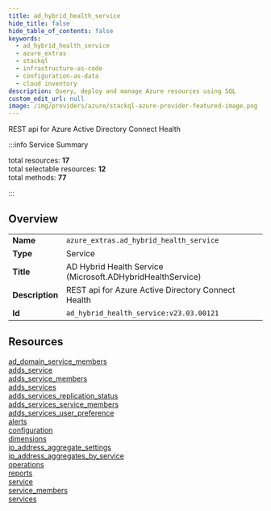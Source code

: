 ```yaml
---
title: ad_hybrid_health_service
hide_title: false
hide_table_of_contents: false
keywords:
  - ad_hybrid_health_service
  - azure_extras
  - stackql
  - infrastructure-as-code
  - configuration-as-data
  - cloud inventory
description: Query, deploy and manage Azure resources using SQL
custom_edit_url: null
image: /img/providers/azure/stackql-azure-provider-featured-image.png
---
```

REST api for Azure Active Directory Connect Health  
    
:::info Service Summary

<div class="row">
<div class="providerDocColumn">
<span>total resources:&nbsp;<b>17</b></span><br />
<span>total selectable resources:&nbsp;<b>12</b></span><br />
<span>total methods:&nbsp;<b>77</b></span><br />
</div>
</div>

:::

## Overview
<table><tbody>
<tr><td><b>Name</b></td><td><code>azure_extras.ad_hybrid_health_service</code></td></tr>
<tr><td><b>Type</b></td><td>Service</td></tr>
<tr><td><b>Title</b></td><td>AD Hybrid Health Service (Microsoft.ADHybridHealthService)</td></tr>
<tr><td><b>Description</b></td><td>REST api for Azure Active Directory Connect Health</td></tr>
<tr><td><b>Id</b></td><td><code>ad_hybrid_health_service:v23.03.00121</code></td></tr>
</tbody></table>

## Resources
<div class="row">
<div class="providerDocColumn">
<a href="/providers/azure_extras/ad_hybrid_health_service/ad_domain_service_members/">ad_domain_service_members</a><br />
<a href="/providers/azure_extras/ad_hybrid_health_service/adds_service/">adds_service</a><br />
<a href="/providers/azure_extras/ad_hybrid_health_service/adds_service_members/">adds_service_members</a><br />
<a href="/providers/azure_extras/ad_hybrid_health_service/adds_services/">adds_services</a><br />
<a href="/providers/azure_extras/ad_hybrid_health_service/adds_services_replication_status/">adds_services_replication_status</a><br />
<a href="/providers/azure_extras/ad_hybrid_health_service/adds_services_service_members/">adds_services_service_members</a><br />
<a href="/providers/azure_extras/ad_hybrid_health_service/adds_services_user_preference/">adds_services_user_preference</a><br />
<a href="/providers/azure_extras/ad_hybrid_health_service/alerts/">alerts</a><br />
<a href="/providers/azure_extras/ad_hybrid_health_service/configuration/">configuration</a><br />
</div>
<div class="providerDocColumn">
<a href="/providers/azure_extras/ad_hybrid_health_service/dimensions/">dimensions</a><br />
<a href="/providers/azure_extras/ad_hybrid_health_service/ip_address_aggregate_settings/">ip_address_aggregate_settings</a><br />
<a href="/providers/azure_extras/ad_hybrid_health_service/ip_address_aggregates_by_service/">ip_address_aggregates_by_service</a><br />
<a href="/providers/azure_extras/ad_hybrid_health_service/operations/">operations</a><br />
<a href="/providers/azure_extras/ad_hybrid_health_service/reports/">reports</a><br />
<a href="/providers/azure_extras/ad_hybrid_health_service/service/">service</a><br />
<a href="/providers/azure_extras/ad_hybrid_health_service/service_members/">service_members</a><br />
<a href="/providers/azure_extras/ad_hybrid_health_service/services/">services</a><br />
</div>
</div>
